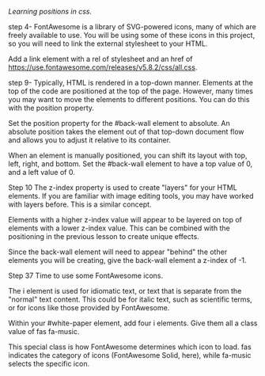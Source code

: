 *Learning positions in css.*


step 4-
FontAwesome is a library of SVG-powered icons, many of which are freely available to use. You will be using some of these icons in this project, so you will need to link the external stylesheet to your HTML.

Add a link element with a rel of stylesheet and an href of https://use.fontawesome.com/releases/v5.8.2/css/all.css.

step 9-
Typically, HTML is rendered in a top-down manner. Elements at the top of the code are positioned at the top of the page. However, many times you may want to move the elements to different positions. You can do this with the position property.

Set the position property for the #back-wall element to absolute. An absolute position takes the element out of that top-down document flow and allows you to adjust it relative to its container.

When an element is manually positioned, you can shift its layout with top, left, right, and bottom. Set the #back-wall element to have a top value of 0, and a left value of 0.

Step 10
The z-index property is used to create "layers" for your HTML elements. If you are familiar with image editing tools, you may have worked with layers before. This is a similar concept.

Elements with a higher z-index value will appear to be layered on top of elements with a lower z-index value. This can be combined with the positioning in the previous lesson to create unique effects.

Since the back-wall element will need to appear "behind" the other elements you will be creating, give the back-wall element a z-index of -1.

Step 37
Time to use some FontAwesome icons.

The i element is used for idiomatic text, or text that is separate from the "normal" text content. This could be for italic text, such as scientific terms, or for icons like those provided by FontAwesome.

Within your #white-paper element, add four i elements. Give them all a class value of fas fa-music.

This special class is how FontAwesome determines which icon to load. fas indicates the category of icons (FontAwesome Solid, here), while fa-music selects the specific icon.
